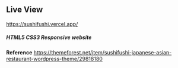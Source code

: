 ## Live View 

https://sushifushi.vercel.app/


##### HTML5 CSS3 Responsive website

**Reference**
https://themeforest.net/item/sushifushi-japanese-asian-restaurant-wordpress-theme/29818180
